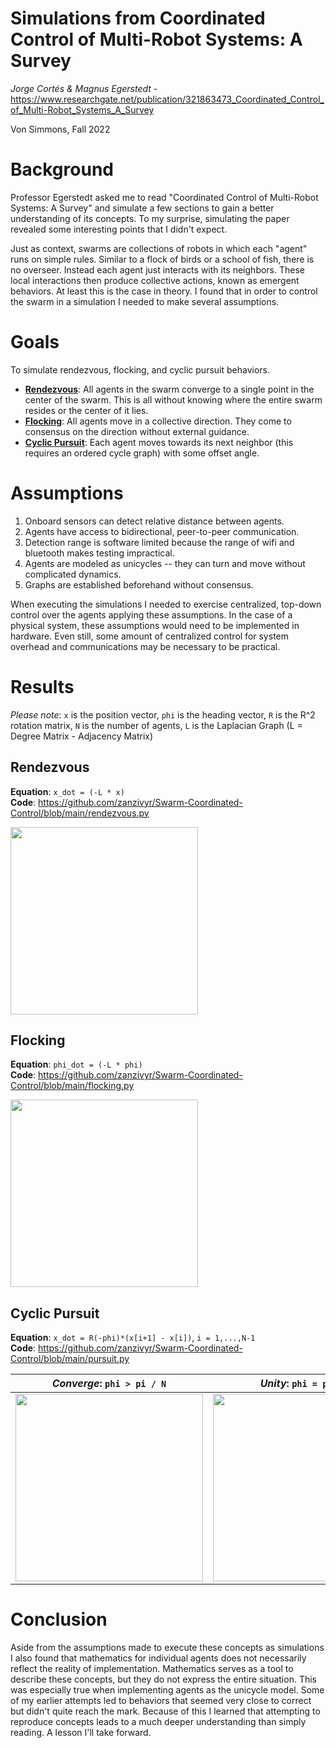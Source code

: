 # Simulations from Coordinated Control of Multi-Robot Systems: A Survey
_Jorge Cortés &amp; Magnus Egerstedt_ - https://www.researchgate.net/publication/321863473_Coordinated_Control_of_Multi-Robot_Systems_A_Survey

Von Simmons, Fall 2022

# Background
Professor Egerstedt asked me to read "Coordinated Control of Multi-Robot Systems: A Survey" and simulate a few sections to gain a better understanding of its concepts. To my surprise, simulating the paper revealed some interesting points that I didn't expect. 

Just as context, swarms are collections of robots in which each "agent" runs on simple rules. Similar to a flock of birds or a school of fish, there is no overseer. Instead each agent just interacts with its neighbors. These local interactions then produce collective actions, known as emergent behaviors. At least this is the case in theory. I found that in order to control the swarm in a simulation I needed to make several assumptions.

# Goals
To simulate rendezvous, flocking, and cyclic pursuit behaviors.
- [**Rendezvous**](https://github.com/zanzivyr/Swarm-Coordinated-Control/blob/main/README.md#rendezvous): All agents in the swarm converge to a single point in the center of the swarm. This is all without knowing where the entire swarm resides or the center of it lies.
- [**Flocking**](https://github.com/zanzivyr/Swarm-Coordinated-Control/blob/main/README.md#flocking): All agents move in a collective direction. They come to consensus on the direction without external guidance.
- [**Cyclic Pursuit**](https://github.com/zanzivyr/Swarm-Coordinated-Control/blob/main/README.md#cyclic-pursuit): Each agent moves towards its next neighbor (this requires an ordered cycle graph) with some offset angle.

# Assumptions
1. Onboard sensors can detect relative distance between agents.
2. Agents have access to bidirectional, peer-to-peer communication.
3. Detection range is software limited because the range of wifi and bluetooth makes testing impractical.
4. Agents are modeled as unicycles -- they can turn and move without complicated dynamics.
5. Graphs are established beforehand without consensus.

When executing the simulations I needed to exercise centralized, top-down control over the agents applying these assumptions. In the case of a physical system, these assumptions would need to be implemented in hardware. Even still, some amount of centralized control for system overhead and communications may be necessary to be practical.

# Results

_Please note_: `x` is the position vector, `phi` is the heading vector, `R` is the R^2 rotation matrix, `N` is the number of agents, `L` is the Laplacian Graph (L = Degree Matrix - Adjacency Matrix) 

## Rendezvous
**Equation**: `x_dot = (-L * x)`
<br />**Code**: https://github.com/zanzivyr/Swarm-Coordinated-Control/blob/main/rendezvous.py

<img src="https://github.com/zanzivyr/Swarm-Coordinated-Control/blob/main/results/rendezvous.png" width=300 />

## Flocking
**Equation**: `phi_dot = (-L * phi)`
<br />**Code**: https://github.com/zanzivyr/Swarm-Coordinated-Control/blob/main/flocking.py

<img src="https://github.com/zanzivyr/Swarm-Coordinated-Control/blob/main/results/Screenshot%202022-10-24%20224551.png" width=300 />

## Cyclic Pursuit
**Equation**: `x_dot = R(-phi)*(x[i+1] - x[i])`, `i = 1,...,N-1`
<br />**Code**: https://github.com/zanzivyr/Swarm-Coordinated-Control/blob/main/pursuit.py

_Converge_: `phi > pi / N` | _Unity_: `phi = pi / N` | _Diverge_: `phi < pi / N`
--- | --- | ---
<img src="https://github.com/zanzivyr/Swarm-Coordinated-Control/blob/main/results/cyclic_converge.png" width=300 /> | <img src="https://github.com/zanzivyr/Swarm-Coordinated-Control/blob/main/results/cyclic_unity.png" width=300 /> | <img src="https://github.com/zanzivyr/Swarm-Coordinated-Control/blob/main/results/cyclic_diverge.png" width=300 />

# Conclusion

Aside from the assumptions made to execute these concepts as simulations I also found that mathematics for individual agents does not necessarily reflect the reality of implementation. Mathematics serves as a tool to describe these concepts, but they do not express the entire situation. This was especially true when implementing agents as the unicycle model. Some of my earlier attempts led to behaviors that seemed very close to correct but didn't quite reach the mark. Because of this I learned that attempting to reproduce concepts leads to a much deeper understanding than simply reading. A lesson I'll take forward.

